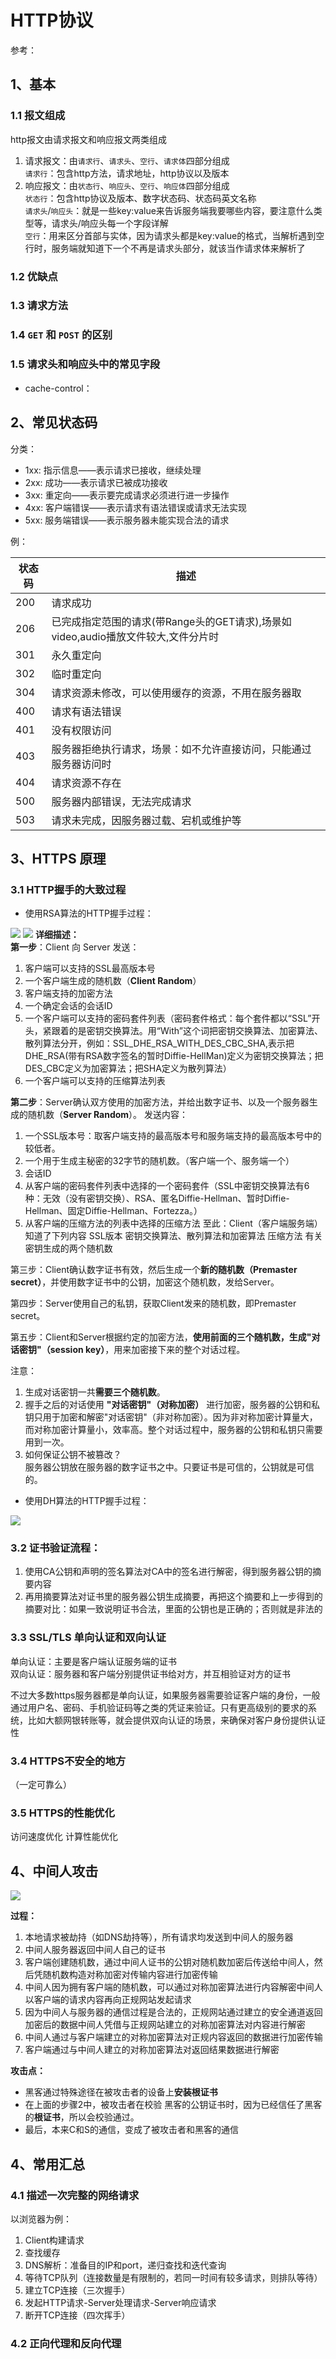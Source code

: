 # HTTP协议

参考：

## 1、基本

### 1.1 报文组成
http报文由请求报文和响应报文两类组成

1. 请求报文：由`请求行`、`请求头`、`空行`、`请求体`四部分组成  
    `请求行`：包含http方法，请求地址，http协议以及版本
2. 响应报文：由`状态行`、`响应头`、`空行`、`响应体`四部分组成  
    `状态行`：包含http协议及版本、数字状态码、状态码英文名称  
    `请求头`/`响应头`：就是一些key:value来告诉服务端我要哪些内容，要注意什么类型等，请求头/响应头每一个字段详解  
    `空行`：用来区分首部与实体，因为请求头都是key:value的格式，当解析遇到空行时，服务端就知道下一个不再是请求头部分，就该当作请求体来解析了



### 1.2 优缺点


### 1.3 请求方法


### 1.4 `GET` 和 `POST` 的区别

### 1.5 请求头和响应头中的常见字段
- cache-control：


## 2、常见状态码
分类：  
- 1xx: 指示信息——表示请求已接收，继续处理
- 2xx: 成功——表示请求已被成功接收
- 3xx: 重定向——表示要完成请求必须进行进一步操作
- 4xx: 客户端错误——表示请求有语法错误或请求无法实现
- 5xx: 服务端错误——表示服务器未能实现合法的请求

例：

| 状态码 | 描述 |
| -- | -- |
| 200 | 请求成功
| 206 | 已完成指定范围的请求(带Range头的GET请求),场景如video,audio播放文件较大,文件分片时
| 301 | 永久重定向
| 302 | 临时重定向
| 304 | 请求资源未修改，可以使用缓存的资源，不用在服务器取
| 400 | 请求有语法错误
| 401 | 没有权限访问
| 403 | 服务器拒绝执行请求，场景：如不允许直接访问，只能通过服务器访问时
| 404 | 请求资源不存在
| 500 | 服务器内部错误，无法完成请求
| 503 | 请求未完成，因服务器过载、宕机或维护等




## 3、HTTPS 原理

### 3.1 HTTP握手的大致过程
- 使用RSA算法的HTTP握手过程：  

![](assets/2022-03-10-10-20-56.png)
![](assets/2022-03-09-16-49-08.png)
**详细描述：**  
**第一步**：Client 向 Server 发送：  
1. 客户端可以支持的SSL最高版本号
2. 一个客户端生成的随机数（**Client Random**）
3. 客户端支持的加密方法
4. 一个确定会话的会话ID
5. 一个客户端可以支持的密码套件列表（密码套件格式：每个套件都以“SSL”开头，紧跟着的是密钥交换算法。用“With”这个词把密钥交换算法、加密算法、散列算法分开，例如：SSL_DHE_RSA_WITH_DES_CBC_SHA,表示把DHE_RSA(带有RSA数字签名的暂时Diffie-HellMan)定义为密钥交换算法；把DES_CBC定义为加密算法；把SHA定义为散列算法）
6. 一个客户端可以支持的压缩算法列表

**第二步**：Server确认双方使用的加密方法，并给出数字证书、以及一个服务器生成的随机数（**Server Random**）。
发送内容：
1. 一个SSL版本号：取客户端支持的最高版本号和服务端支持的最高版本号中的较低者。
2. 一个用于生成主秘密的32字节的随机数。（客户端一个、服务端一个）
3. 会话ID
4. 从客户端的密码套件列表中选择的一个密码套件（SSL中密钥交换算法有6种：无效（没有密钥交换）、RSA、匿名Diffie-Hellman、暂时Diffie-Hellman、固定Diffie-Hellman、Fortezza。）
5. 从客户端的压缩方法的列表中选择的压缩方法
    至此：Client（客户端服务端）知道了下列内容
    SSL版本
    密钥交换算法、散列算法和加密算法
    压缩方法
    有关密钥生成的两个随机数

第三步：Client确认数字证书有效，然后生成一个**新的随机数（Premaster secret）**，并使用数字证书中的公钥，加密这个随机数，发给Server。

第四步：Server使用自己的私钥，获取Client发来的随机数，即Premaster secret。

第五步：Client和Server根据约定的加密方法，**使用前面的三个随机数，生成"对话密钥"（session key）**，用来加密接下来的整个对话过程。

注意：
1. 生成对话密钥一共**需要三个随机数**。  
2. 握手之后的对话使用 **"对话密钥"（对称加密）** 进行加密，服务器的公钥和私钥只用于加密和解密"对话密钥"（非对称加密）。因为非对称加密计算量大，而对称加密计算量小，效率高。整个对话过程中，服务器的公钥和私钥只需要用到一次。  
3. 如何保证公钥不被篡改？  
   服务器公钥放在服务器的数字证书之中。只要证书是可信的，公钥就是可信的。


- 使用DH算法的HTTP握手过程：
  
![](assets/2022-03-09-16-49-14.png)


### 3.2 证书验证流程：

1. 使用CA公钥和声明的签名算法对CA中的签名进行解密，得到服务器公钥的摘要内容
2. 再用摘要算法对证书里的服务器公钥生成摘要，再把这个摘要和上一步得到的摘要对比：如果一致说明证书合法，里面的公钥也是正确的；否则就是非法的

### 3.3 SSL/TLS 单向认证和双向认证
单向认证：主要是客户端认证服务端的证书  
双向认证：服务器和客户端分别提供证书给对方，并互相验证对方的证书  

不过大多数https服务器都是单向认证，如果服务器需要验证客户端的身份，一般通过用户名、密码、手机验证码等之类的凭证来验证。只有更高级别的要求的系统，比如大额网银转账等，就会提供双向认证的场景，来确保对客户身份提供认证性


### 3.4 HTTPS不安全的地方
（一定可靠么）


### 3.5 HTTPS的性能优化
访问速度优化
计算性能优化

## 4、中间人攻击
![](assets/2022-03-10-10-21-37.png)

**过程：**
1. 本地请求被劫持（如DNS劫持等），所有请求均发送到中间人的服务器
2. 中间人服务器返回中间人自己的证书
3. 客户端创建随机数，通过中间人证书的公钥对随机数加密后传送给中间人，然后凭随机数构造对称加密对传输内容进行加密传输
4. 中间人因为拥有客户端的随机数，可以通过对称加密算法进行内容解密中间人以客户端的请求内容再向正规网站发起请求
5. 因为中间人与服务器的通信过程是合法的，正规网站通过建立的安全通道返回加密后的数据中间人凭借与正规网站建立的对称加密算法对内容进行解密
6. 中间人通过与客户端建立的对称加密算法对正规内容返回的数据进行加密传输
7. 客户端通过与中间人建立的对称加密算法对返回结果数据进行解密

**攻击点：**
- 黑客通过特殊途径在被攻击者的设备上**安装根证书**
- 在上面的步骤2中，被攻击者在校验 黑客的公钥证书时，因为已经信任了黑客的**根证书**，所以会校验通过。
- 最后，本来C和S的通信，变成了被攻击者和黑客的通信

## 4、常用汇总

### 4.1 描述一次完整的网络请求
以浏览器为例：
1. Client构建请求
2. 查找缓存
3. DNS解析：准备目的IP和port，递归查找和迭代查询
4. 等待TCP队列（连接数量是有限制的，若同一时间有较多请求，则排队等待）
5. 建立TCP连接（三次握手）
6. 发起HTTP请求-Server处理请求-Server响应请求
7. 断开TCP连接（四次挥手）

### 4.2 正向代理和反向代理





